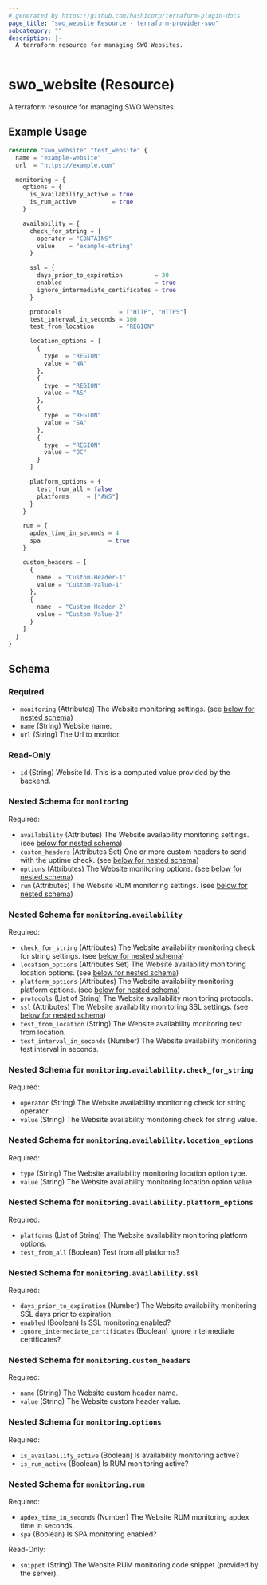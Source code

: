 ```yaml
---
# generated by https://github.com/hashicorp/terraform-plugin-docs
page_title: "swo_website Resource - terraform-provider-swo"
subcategory: ""
description: |-
  A terraform resource for managing SWO Websites.
---
```


# swo_website (Resource)

A terraform resource for managing SWO Websites.

## Example Usage

```terraform
resource "swo_website" "test_website" {
  name = "example-website"
  url  = "https://example.com"

  monitoring = {
    options = {
      is_availability_active = true
      is_rum_active          = true
    }

    availability = {
      check_for_string = {
        operator = "CONTAINS"
        value    = "example-string"
      }

      ssl = {
        days_prior_to_expiration         = 30
        enabled                          = true
        ignore_intermediate_certificates = true
      }

      protocols                = ["HTTP", "HTTPS"]
      test_interval_in_seconds = 300
      test_from_location       = "REGION"

      location_options = [
        {
          type  = "REGION"
          value = "NA"
        },
        {
          type  = "REGION"
          value = "AS"
        },
        {
          type  = "REGION"
          value = "SA"
        },
        {
          type  = "REGION"
          value = "OC"
        }
      ]

      platform_options = {
        test_from_all = false
        platforms     = ["AWS"]
      }
    }

    rum = {
      apdex_time_in_seconds = 4
      spa                   = true
    }

    custom_headers = [
      {
        name  = "Custom-Header-1"
        value = "Custom-Value-1"
      },
      {
        name  = "Custom-Header-2"
        value = "Custom-Value-2"
      }
    ]
  }
}
```

<!-- schema generated by tfplugindocs -->
## Schema

### Required

- `monitoring` (Attributes) The Website monitoring settings. (see [below for nested schema](#nestedatt--monitoring))
- `name` (String) Website name.
- `url` (String) The Url to monitor.

### Read-Only

- `id` (String) Website Id. This is a computed value provided by the backend.

<a id="nestedatt--monitoring"></a>
### Nested Schema for `monitoring`

Required:

- `availability` (Attributes) The Website availability monitoring settings. (see [below for nested schema](#nestedatt--monitoring--availability))
- `custom_headers` (Attributes Set) One or more custom headers to send with the uptime check. (see [below for nested schema](#nestedatt--monitoring--custom_headers))
- `options` (Attributes) The Website monitoring options. (see [below for nested schema](#nestedatt--monitoring--options))
- `rum` (Attributes) The Website RUM monitoring settings. (see [below for nested schema](#nestedatt--monitoring--rum))

<a id="nestedatt--monitoring--availability"></a>
### Nested Schema for `monitoring.availability`

Required:

- `check_for_string` (Attributes) The Website availability monitoring check for string settings. (see [below for nested schema](#nestedatt--monitoring--availability--check_for_string))
- `location_options` (Attributes Set) The Website availability monitoring location options. (see [below for nested schema](#nestedatt--monitoring--availability--location_options))
- `platform_options` (Attributes) The Website availability monitoring platform options. (see [below for nested schema](#nestedatt--monitoring--availability--platform_options))
- `protocols` (List of String) The Website availability monitoring protocols.
- `ssl` (Attributes) The Website availability monitoring SSL settings. (see [below for nested schema](#nestedatt--monitoring--availability--ssl))
- `test_from_location` (String) The Website availability monitoring test from location.
- `test_interval_in_seconds` (Number) The Website availability monitoring test interval in seconds.

<a id="nestedatt--monitoring--availability--check_for_string"></a>
### Nested Schema for `monitoring.availability.check_for_string`

Required:

- `operator` (String) The Website availability monitoring check for string operator.
- `value` (String) The Website availability monitoring check for string value.


<a id="nestedatt--monitoring--availability--location_options"></a>
### Nested Schema for `monitoring.availability.location_options`

Required:

- `type` (String) The Website availability monitoring location option type.
- `value` (String) The Website availability monitoring location option value.


<a id="nestedatt--monitoring--availability--platform_options"></a>
### Nested Schema for `monitoring.availability.platform_options`

Required:

- `platforms` (List of String) The Website availability monitoring platform options.
- `test_from_all` (Boolean) Test from all platforms?


<a id="nestedatt--monitoring--availability--ssl"></a>
### Nested Schema for `monitoring.availability.ssl`

Required:

- `days_prior_to_expiration` (Number) The Website availability monitoring SSL days prior to expiration.
- `enabled` (Boolean) Is SSL monitoring enabled?
- `ignore_intermediate_certificates` (Boolean) Ignore intermediate certificates?



<a id="nestedatt--monitoring--custom_headers"></a>
### Nested Schema for `monitoring.custom_headers`

Required:

- `name` (String) The Website custom header name.
- `value` (String) The Website custom header value.


<a id="nestedatt--monitoring--options"></a>
### Nested Schema for `monitoring.options`

Required:

- `is_availability_active` (Boolean) Is availability monitoring active?
- `is_rum_active` (Boolean) Is RUM monitoring active?


<a id="nestedatt--monitoring--rum"></a>
### Nested Schema for `monitoring.rum`

Required:

- `apdex_time_in_seconds` (Number) The Website RUM monitoring apdex time in seconds.
- `spa` (Boolean) Is SPA monitoring enabled?

Read-Only:

- `snippet` (String) The Website RUM monitoring code snippet (provided by the server).


